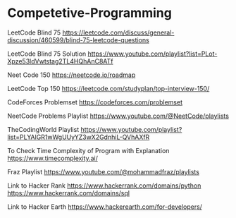 # Competetive-Programming

LeetCode Blind 75
https://leetcode.com/discuss/general-discussion/460599/blind-75-leetcode-questions

LeetCode Blind 75 Solution
https://www.youtube.com/playlist?list=PLot-Xpze53ldVwtstag2TL4HQhAnC8ATf

Neet Code 150
https://neetcode.io/roadmap

LeetCode Top 150
https://leetcode.com/studyplan/top-interview-150/

CodeForces Problemset
https://codeforces.com/problemset

NeetCode Problems Playlist
https://www.youtube.com/@NeetCode/playlists

TheCodingWorld Playlist
https://www.youtube.com/playlist?list=PLYAlGR1wWgUUyYZ3wX2GdnhiL-QVhAXfR

To Check Time Complexity of Program with Explanation
https://www.timecomplexity.ai/

Fraz Playlist
https://www.youtube.com/@mohammadfraz/playlists

Link to Hacker Rank
https://www.hackerrank.com/domains/python
https://www.hackerrank.com/domains/sql

Link to Hacker Earth
https://www.hackerearth.com/for-developers/
